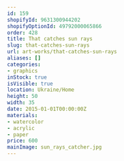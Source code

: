 ```yaml
---
id: 159
shopifyId: 9631300944202
shopifyOptionId: 49792000065866
order: 428
title: That catches sun rays
slug: that-catches-sun-rays
url: art-works/that-catches-sun-rays
aliases: []
categories:
- graphics
inStock: true
isVisible: true
location: Ukraine/Home
height: 50
width: 35
date: 2015-01-01T00:00:00Z
materials:
- watercolor
- acrylic
- paper
price: 600
mainImage: sun_rays_catcher.jpg
---
```

